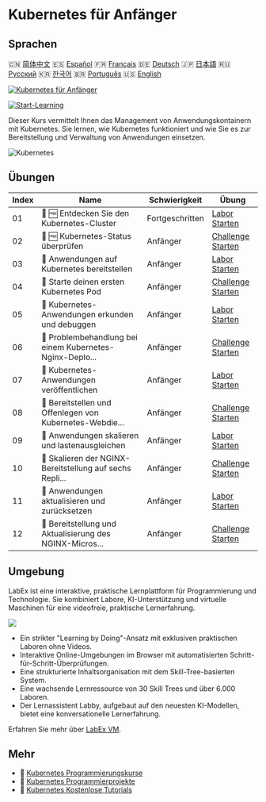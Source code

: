 # Kubernetes für Anfänger

## Sprachen

🇨🇳 [简体中文](README_zh.md) 🇪🇸 [Español](README_es.md) 🇫🇷 [Français](README_fr.md) 🇩🇪 [Deutsch](README_de.md) 🇯🇵 [日本語](README_ja.md) 🇷🇺 [Русский](README_ru.md) 🇰🇷 [한국어](README_ko.md) 🇧🇷 [Português](README_pt.md) 🇺🇸 [English](README.md) 

[![Kubernetes für Anfänger](https://cover-creator.labex.io/kubernetes-for-beginners.png?lang=de)](https://labex.io/de/courses/kubernetes-for-beginners)

[![Start-Learning](https://img.shields.io/badge/Start-Learning-whitesmoke?style=for-the-badge)](https://labex.io/de/courses/kubernetes-for-beginners)

Dieser Kurs vermittelt Ihnen das Management von Anwendungskontainern mit Kubernetes. Sie lernen, wie Kubernetes funktioniert und wie Sie es zur Bereitstellung und Verwaltung von Anwendungen einsetzen.

![Kubernetes](https://img.shields.io/badge/Kubernetes-whitesmoke?style=for-the-badge&logo=kubernetes)


## Übungen

|   Index | Name                                                      | Schwierigkeit   | Übung                                                                                                                                 |
|---------|-----------------------------------------------------------|-----------------|---------------------------------------------------------------------------------------------------------------------------------------|
|      01 | 📖 🆓 Entdecken Sie den Kubernetes-Cluster                | Fortgeschritten | <a target='_blank' href='https://labex.io/de/tutorials/kubernetes-explore-the-kubernetes-cluster-434519'>Labor Starten</a>            |
|      02 | 🎯 🆓 Kubernetes-Status überprüfen                        | Anfänger        | <a target='_blank' href='https://labex.io/de/labs/kubernetes-check-kubernetes-status-434775'>Challenge Starten</a>                    |
|      03 | 📖  Anwendungen auf Kubernetes bereitstellen              | Anfänger        | <a target='_blank' href='https://labex.io/de/tutorials/kubernetes-deploy-applications-on-kubernetes-434644'>Labor Starten</a>         |
|      04 | 🎯  Starte deinen ersten Kubernetes Pod                   | Anfänger        | <a target='_blank' href='https://labex.io/de/tutorials/kubernetes-launch-your-first-kubernetes-pod-434769'>Challenge Starten</a>      |
|      05 | 📖  Kubernetes-Anwendungen erkunden und debuggen          | Anfänger        | <a target='_blank' href='https://labex.io/de/tutorials/kubernetes-explore-and-debug-kubernetes-applications-434645'>Labor Starten</a> |
|      06 | 🎯  Problembehandlung bei einem Kubernetes-Nginx-Deplo... | Anfänger        | <a target='_blank' href='https://labex.io/de/labs/kubernetes-troubleshoot-kubernetes-nginx-deployment-434782'>Challenge Starten</a>   |
|      07 | 📖  Kubernetes-Anwendungen veröffentlichen                | Anfänger        | <a target='_blank' href='https://labex.io/de/tutorials/kubernetes-expose-kubernetes-applications-434647'>Labor Starten</a>            |
|      08 | 🎯  Bereitstellen und Offenlegen von Kubernetes-Webdie... | Anfänger        | <a target='_blank' href='https://labex.io/de/labs/kubernetes-deploy-and-expose-kubernetes-web-services-434804'>Challenge Starten</a>  |
|      09 | 📖  Anwendungen skalieren und lastenausgleichen           | Anfänger        | <a target='_blank' href='https://labex.io/de/tutorials/kubernetes-scale-and-load-balance-applications-434648'>Labor Starten</a>       |
|      10 | 🎯  Skalieren der NGINX-Bereitstellung auf sechs Repli... | Anfänger        | <a target='_blank' href='https://labex.io/de/labs/kubernetes-scale-nginx-deployment-to-six-replicas-434818'>Challenge Starten</a>     |
|      11 | 📖  Anwendungen aktualisieren und zurücksetzen            | Anfänger        | <a target='_blank' href='https://labex.io/de/tutorials/kubernetes-update-and-rollback-applications-434649'>Labor Starten</a>          |
|      12 | 🎯  Bereitstellung und Aktualisierung des NGINX-Micros... | Anfänger        | <a target='_blank' href='https://labex.io/de/tutorials/kubernetes-deploy-and-update-nginx-microservice-434821'>Challenge Starten</a>  |

## Umgebung

LabEx ist eine interaktive, praktische Lernplattform für Programmierung und Technologie. Sie kombiniert Labore, KI-Unterstützung und virtuelle Maschinen für eine videofreie, praktische Lernerfahrung.

![](https://tutorial-screenshot.getvm.io/images/vm-1725247253.png)

- Ein strikter "Learning by Doing"-Ansatz mit exklusiven praktischen Laboren ohne Videos.
- Interaktive Online-Umgebungen im Browser mit automatisierten Schritt-für-Schritt-Überprüfungen.
- Eine strukturierte Inhaltsorganisation mit dem Skill-Tree-basierten System.
- Eine wachsende Lernressource von 30 Skill Trees und über 6.000 Laboren.
- Der Lernassistent Labby, aufgebaut auf den neuesten KI-Modellen, bietet eine konversationelle Lernerfahrung.

Erfahren Sie mehr über [LabEx VM](https://support.labex.io/using-labex/virtual-machine).

## Mehr

- 🔗 [Kubernetes Programmierungskurse](https://github.com/labex-labs/awesome-programming-courses)
- 🔗 [Kubernetes Programmierprojekte](https://github.com/labex-labs/awesome-programming-projects)
- 🔗 [Kubernetes Kostenlose Tutorials](https://github.com/labex-labs/kubernetes-free-tutorials)

